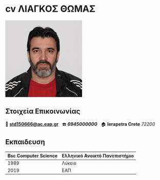 # cv ΛΙΑΓΚΟΣ ΘΩΜΑΣ
![cv-Liagkos](/images/LiagkosThomasEap.jpg)

## Στοιχεία Επικοινωνίας

:e-mail: **std150666@ac.eap.gr** &nbsp;
:telephone: _**6945000000**_ &nbsp; 
:house: **Ierapetra Crete** _72200_ &nbsp;


## Εκπαιδευση

**Bsc Computer Science** | Ελληνικό Ανοικτό Πανεπιστήμιο
------------ | -------------
1989| Λύκειο
2019| ΕΑΠ
